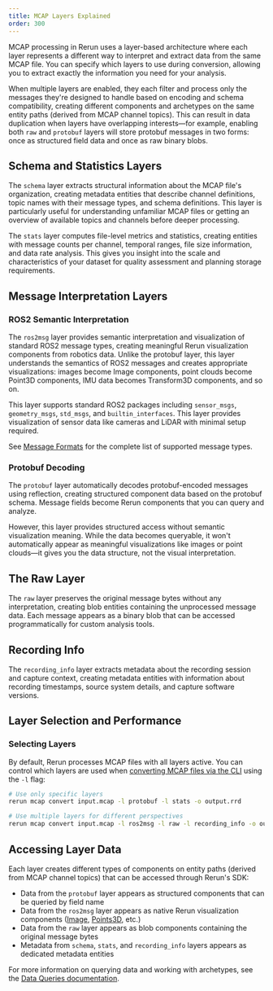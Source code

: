 ```yaml
---
title: MCAP Layers Explained
order: 300
---
```


MCAP processing in Rerun uses a layer-based architecture where each layer represents a different way to interpret and extract data from the same MCAP file. You can specify which layers to use during conversion, allowing you to extract exactly the information you need for your analysis.

When multiple layers are enabled, they each filter and process only the messages they're designed to handle based on encoding and schema compatibility, creating different components and archetypes on the same entity paths (derived from MCAP channel topics). This can result in data duplication when layers have overlapping interests—for example, enabling both `raw` and `protobuf` layers will store protobuf messages in two forms: once as structured field data and once as raw binary blobs.

## Schema and Statistics Layers

The `schema` layer extracts structural information about the MCAP file's organization, creating metadata entities that describe channel definitions, topic names with their message types, and schema definitions. This layer is particularly useful for understanding unfamiliar MCAP files or getting an overview of available topics and channels before deeper processing.

The `stats` layer computes file-level metrics and statistics, creating entities with message counts per channel, temporal ranges, file size information, and data rate analysis. This gives you insight into the scale and characteristics of your dataset for quality assessment and planning storage requirements.

## Message Interpretation Layers

### ROS2 Semantic Interpretation

The `ros2msg` layer provides semantic interpretation and visualization of standard ROS2 message types, creating meaningful Rerun visualization components from robotics data. Unlike the protobuf layer, this layer understands the semantics of ROS2 messages and creates appropriate visualizations: images become Image components, point clouds become Point3D components, IMU data becomes Transform3D components, and so on.

This layer supports standard ROS2 packages including `sensor_msgs`, `geometry_msgs`, `std_msgs`, and `builtin_interfaces`. This layer provides visualization of sensor data like cameras and LiDAR with minimal setup required.

See [Message Formats](message-formats.md) for the complete list of supported message types.

### Protobuf Decoding

The `protobuf` layer automatically decodes protobuf-encoded messages using reflection, creating structured component data based on the protobuf schema. Message fields become Rerun components that you can query and analyze.

However, this layer provides structured access without semantic visualization meaning. While the data becomes queryable, it won't automatically appear as meaningful visualizations like images or point clouds—it gives you the data structure, not the visual interpretation.

## The Raw Layer

The `raw` layer preserves the original message bytes without any interpretation, creating blob entities containing the unprocessed message data. Each message appears as a binary blob that can be accessed programmatically for custom analysis tools.

## Recording Info

The `recording_info` layer extracts metadata about the recording session and capture context, creating metadata entities with information about recording timestamps, source system details, and capture software versions.

## Layer Selection and Performance

### Selecting Layers

By default, Rerun processes MCAP files with all layers active. You can control which layers are used when [converting MCAP files via the CLI](cli-reference.md) using the `-l` flag:

```bash
# Use only specific layers
rerun mcap convert input.mcap -l protobuf -l stats -o output.rrd

# Use multiple layers for different perspectives
rerun mcap convert input.mcap -l ros2msg -l raw -l recording_info -o output.rrd
```

## Accessing Layer Data

Each layer creates different types of components on entity paths (derived from MCAP channel topics) that can be accessed through Rerun's SDK:

- Data from the `protobuf` layer appears as structured components that can be queried by field name
- Data from the `ros2msg` layer appears as native Rerun visualization components ([Image](../../reference/types/archetypes/image.md), [Points3D](../../reference/types/archetypes/points3d.md.md), etc.)
- Data from the `raw` layer appears as blob components containing the original message bytes
- Metadata from `schema`, `stats`, and `recording_info` layers appears as dedicated metadata entities

For more information on querying data and working with archetypes, see the [Data Queries documentation](../../howto/get-data-out.md).

